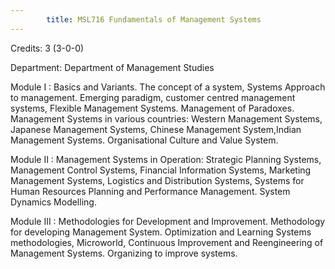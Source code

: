 ```yaml
---
        title: MSL716 Fundamentals of Management Systems
---
```

Credits: 3 (3-0-0)

Department: Department of Management Studies

Module I : Basics and Variants. The concept of a system, Systems Approach to management. Emerging paradigm, customer centred management systems, Flexible Management Systems. Management of Paradoxes. Management Systems in various countries: Western Management Systems, Japanese Management Systems, Chinese Management System,Indian Management Systems. Organisational Culture and Value System.

Module II : Management Systems in Operation: Strategic Planning Systems, Management Control Systems, Financial Information Systems, Marketing Management Systems, Logistics and Distribution Systems, Systems for Human Resources Planning and Performance Management. System Dynamics Modelling.

Module III : Methodologies for Development and Improvement. Methodology for developing Management System. Optimization and Learning Systems methodologies, Microworld, Continuous Improvement and Reengineering of Management Systems. Organizing to improve systems.